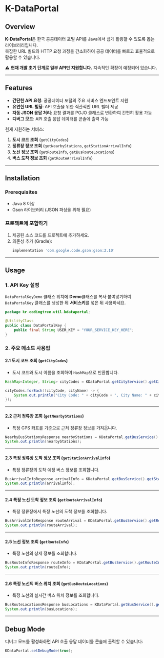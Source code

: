 # K-DataPortal

## Overview
**K-DataPortal**은 한국 공공데이터 포털 API를 Java에서 쉽게 활용할 수 있도록 돕는 라이브러리입니다.  
복잡한 URL 빌드와 HTTP 요청 과정을 간소화하여 공공 데이터를 빠르고 효율적으로 활용할 수 있습니다.

⚠️ **현재 개발 초기 단계로 일부 API만 지원합니다.** 지속적인 확장이 예정되어 있습니다.

---

## Features
- **간단한 API 요청**: 공공데이터 포털의 주요 서비스 엔드포인트 지원
- **유연한 URL 빌딩**: API 호출을 위한 직관적인 URL 빌더 제공
- **자동 JSON 응답 처리**: 요청 결과를 POJO 클래스로 변환하여 간편히 활용 가능
- **디버그 모드**: API 호출 응답 데이터를 콘솔에 출력 가능

현재 지원하는 서비스:
1. **도시 코드 조회** (`getCityCodes`)
2. **정류장 정보 조회** (`getNearbyStations`, `getStationArrivalInfo`)
3. **노선 정보 조회** (`getRouteInfo`, `getBusRouteLocations`)
4. **버스 도착 정보 조회** (`getRouteArrivalInfo`)

---

## Installation
### Prerequisites
- Java 8 이상
- Gson 라이브러리 (JSON 파싱을 위해 필요)

### 프로젝트에 포함하기
1. 제공된 소스 코드를 프로젝트에 추가하세요.
2. 의존성 추가 (Gradle):
   ```gradle
   implementation 'com.google.code.gson:gson:2.10'
   ```

---

## Usage

### 1. API Key 설정
`DataPortalKeyDemo` 클래스 위치에 **Demo**클래스를 복사 붙여넣기하여 `DataPortalKey` 클래스를 생성한 뒤 **서비스키**를 넣은 뒤 사용하세요.
```java
package kr.codingtree.util.kdataportal;

@UtilityClass
public class DataPortalKey {
    public final String USER_KEY = "YOUR_SERVICE_KEY_HERE";
}
```

### 2. 주요 메소드 사용법

#### 2.1 도시 코드 조회 (`getCityCodes`)
- 도시 코드와 도시 이름을 조회하여 `HashMap`으로 반환합니다.

```java
HashMap<Integer, String> cityCodes = KDataPortal.getCityService().getCityCodes();

cityCodes.forEach((cityCode, cityName) -> {
    System.out.println("City Code: " + cityCode + ", City Name: " + cityName);
});
```

---

#### 2.2 근처 정류장 조회 (`getNearbyStations`)
- 특정 GPS 좌표를 기준으로 근처 정류장 정보를 가져옵니다.

```java
NearbyBusStationsResponse nearbyStations = KDataPortal.getBusService().getNearbyStations(1, 10, 37.67777, 126.79619);
System.out.println(nearbyStations);
```

---

#### 2.3 특정 정류장 도착 정보 조회 (`getStationArrivalInfo`)
- 특정 정류장의 도착 예정 버스 정보를 조회합니다.

```java
BusArrivalInfoResponse arrivalInfo = KDataPortal.getBusService().getStationArrivalInfo(1, 10, 25, "NODE_ID");
System.out.println(arrivalInfo);
```

---

#### 2.4 특정 노선 도착 정보 조회 (`getRouteArrivalInfo`)
- 특정 정류장에서 특정 노선의 도착 정보를 조회합니다.

```java
BusArrivalInfoResponse routeArrival = KDataPortal.getBusService().getRouteArrivalInfo(1, 10, 25, "NODE_ID", "ROUTE_ID");
System.out.println(routeArrival);
```

---

#### 2.5 노선 정보 조회 (`getRouteInfo`)
- 특정 노선의 상세 정보를 조회합니다.

```java
BusRouteInfoResponse routeInfo = KDataPortal.getBusService().getRouteInfo(25, "ROUTE_ID");
System.out.println(routeInfo);
```

---

#### 2.6 특정 노선의 버스 위치 조회 (`getBusRouteLocations`)
- 특정 노선의 실시간 버스 위치 정보를 조회합니다.

```java
BusRouteLocationsResponse busLocations = KDataPortal.getBusService().getBusRouteLocations(1, 10, 25, "ROUTE_ID");
System.out.println(busLocations);
```

---

## Debug Mode
디버그 모드를 활성화하면 API 호출 응답 데이터를 콘솔에 출력할 수 있습니다:

```java
KDataPortal.setDebugMode(true);
```

